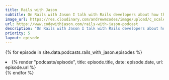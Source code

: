 ```yaml
---
title: Rails with Jason
subtitle: On Rails with Jason I talk with Rails developers about how they work with Rails.
image_url: https://res.cloudinary.com/andrewmcodes/image/upload/c_scale,q_auto:good,w_640/v1593758052/podcasts/rails-with-jason.jpg
url: https://www.codewithjason.com/rails-with-jason-podcast
description: "On Rails with Jason I talk with Rails developers about how they work with Rails. Guests include people like Ben Orenstein and Noel Rappin."
priority: 5
layout: episode
---
```


{% for episode in site.data.podcasts.rails_with_jason.episodes %}
  <li>
      {% render "podcasts/episode", title: episode.title, date: episode.date, url: episode.url %}
  </li>
{% endfor %}
